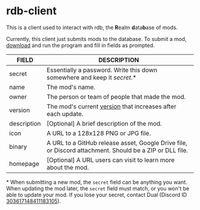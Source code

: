 # rdb-client
This is a client used to interact with rdb, the **R**ealm **d**ata**b**ase of mods.

Currently, this client just submits mods to the database. To submit a mod, [download](https://github.com/Dual-Iron/rdb-client/releases/latest) and run the program and fill in fields as prompted.

FIELD|DESCRIPTION
--|--
secret|Essentially a password. Write this down somewhere and keep it *secret*.*
name|The mod's name.
owner|The person or team of people that made the mod.
version|The mod's current [version](https://semver.org/) that increases after each update.
description|[Optional] A brief description of the mod.
icon|A URL to a 128x128 PNG or JPG file.
binary|A URL to a GitHub release asset, Google Drive file, or Discord attachment. Should be a ZIP or DLL file.
homepage|[Optional] A URL users can visit to learn more about the mod.

\* When submitting a new mod, the `secret` field can be anything you want. When updating the mod later, the `secret` field must match, or you won't be able to update your mod. If you lose your secret, contact Dual (Discord ID [303617148411183105](https://discord.id/)).
